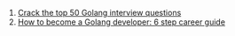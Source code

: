 1. [Crack the top 50 Golang interview questions](https://www.educative.io/blog/50-golang-interview-questions)
2. [How to become a Golang developer: 6 step career guide](https://www.educative.io/blog/become-golang-developer#5)
